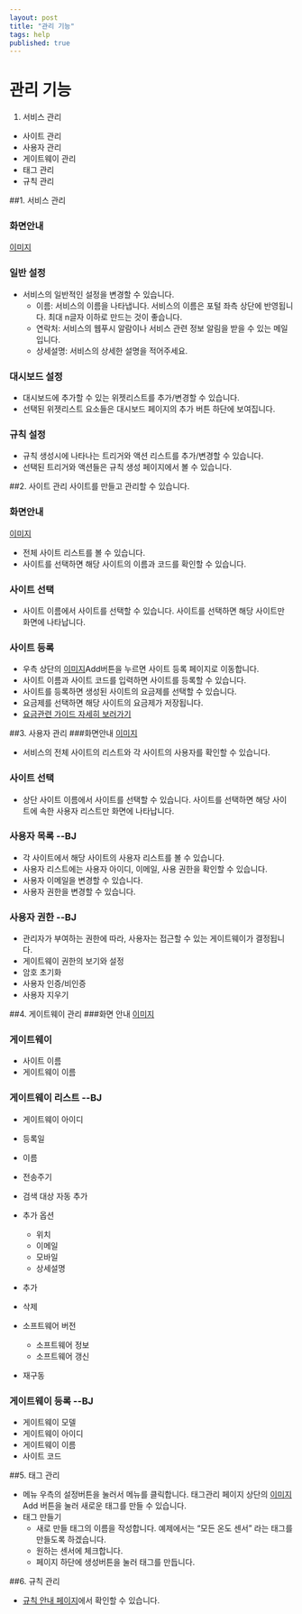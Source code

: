 ```yaml
---
layout: post
title: "관리 기능"
tags: help
published: true
---
```



# 관리 기능
1. 서비스 관리
* 사이트 관리
* 사용자 관리
* 게이트웨이 관리
* 태그 관리
* 규칙 관리


##1. 서비스 관리
### 화면안내
[이미지]()
### 일반 설정
* 서비스의 일반적인 설정을 변경할 수 있습니다.
  - 이름: 서비스의 이름을 나타냅니다. 서비스의 이름은 포털 좌측 상단에 반영됩니다. 최대 n글자 이하로 만드는 것이 좋습니다.
  - 연락처: 서비스의 웹푸시 알람이나 서비스 관련 정보 알림을 받을 수 있는 메일입니다.
  - 상세설명: 서비스의 상세한 설명을 적어주세요.

### 대시보드 설정
* 대시보드에 추가할 수 있는 위젯리스트를 추가/변경할 수 있습니다.
* 선택된 위젯리스트 요소들은 대시보드 페이지의 추가 버튼 하단에 보여집니다.

### 규칙 설정
* 규칙 생성시에 나타나는 트리거와 액션 리스트를 추가/변경할 수 있습니다.
* 선택된 트리거와 액션들은 규칙 생성 페이지에서 볼 수 있습니다.

##2. 사이트 관리
사이트를 만들고 관리할 수 있습니다.

### 화면안내
[이미지]()

* 전체 사이트 리스트를 볼 수 있습니다.
* 사이트를 선택하면 해당 사이트의 이름과 코드를 확인할 수 있습니다.

### 사이트 선택
* 사이트 이름에서 사이트를 선택할 수 있습니다. 사이트를 선택하면 해당 사이트만 화면에 나타납니다.

### 사이트 등록
* 우측 상단의 [이미지]()Add버튼을 누르면 사이트 등록 페이지로 이동합니다.
* 사이트 이름과 사이트 코드를 입력하면 사이트를 등록할 수 있습니다.
* 사이트를 등록하면 생성된 사이트의 요금제를 선택할 수 있습니다.
* 요금제를 선택하면 해당 사이트의 요금제가 저장됩니다.
* [요금관련 가이드 자세히 보러가기]()

##3. 사용자 관리
###화면안내
[이미지]()

* 서비스의 전체 사이트의 리스트와 각 사이트의 사용자를 확인할 수 있습니다.

### 사이트 선택
* 상단 사이트 이름에서 사이트를 선택할 수 있습니다. 사이트를 선택하면 해당 사이트에 속한 사용자 리스트만 화면에 나타납니다.

### 사용자 목록 --BJ
* 각 사이트에서 해당 사이트의 사용자 리스트를 볼 수 있습니다.
* 사용자 리스트에는 사용자 아이디, 이메일, 사용 권한을 확인할 수 있습니다.
* 사용자 이메일을 변경할 수 있습니다.
* 사용자 권한을 변경할 수 있습니다.

### 사용자 권한 --BJ
* 관리자가 부여하는 권한에 따라, 사용자는 접근할 수 있는 게이트웨이가 결정됩니다.
* 게이트웨이 권한의 보기와 설정
* 암호 초기화
* 사용자 인증/비인증
* 사용자 지우기

##4. 게이트웨이 관리
###화면 안내
[이미지]()

### 게이트웨이
* 사이트 이름
* 게이트웨이 이름

### 게이트웨이 리스트 --BJ
* 게이트웨이 아이디
* 등록일
* 이름
* 전송주기
* 검색 대상 자동 추가
* 추가 옵션
  - 위치
  - 이메일
  - 모바일
  - 상세설명

* 추가
* 삭제
* 소프트웨어 버전
  - 소프트웨어 정보
  - 소프트웨어 갱신
* 재구동

### 게이트웨이 등록 --BJ
* 게이트웨이 모델
* 게이트웨이 아이디
* 게이트웨이 이름
* 사이트 코드


##5. 태그 관리

* 메뉴 우측의 설정버튼을 눌러서  메뉴를 클릭합니다. 태그관리 페이지 상단의 [이미지]()Add 버튼을 눌러 새로운 태그를 만들 수 있습니다.
* 태그 만들기
  - 새로 만들 태그의 이름을 작성합니다. 예제에서는 “모든 온도 센서” 라는 태그를 만들도록 하겠습니다.
  - 원하는 센서에 체크합니다.
  - 페이지 하단에 생성버튼을 눌러 태그를 만듭니다.

##6. 규칙 관리
* [규칙 안내 페이지]()에서 확인할 수 있습니다.
